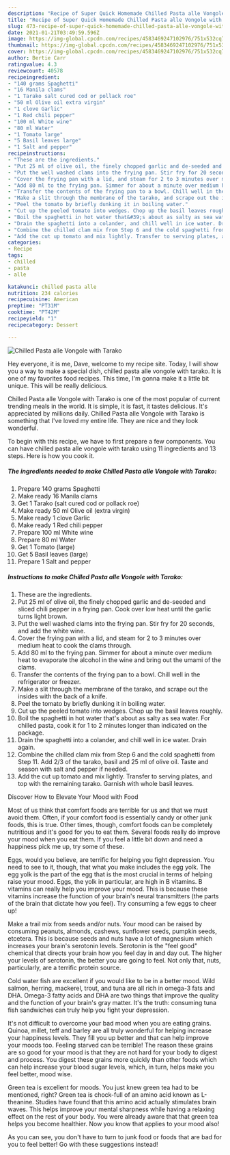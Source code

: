 ```yaml
---
description: "Recipe of Super Quick Homemade Chilled Pasta alle Vongole with Tarako"
title: "Recipe of Super Quick Homemade Chilled Pasta alle Vongole with Tarako"
slug: 473-recipe-of-super-quick-homemade-chilled-pasta-alle-vongole-with-tarako
date: 2021-01-21T03:49:59.596Z
image: https://img-global.cpcdn.com/recipes/4583469247102976/751x532cq70/chilled-pasta-alle-vongole-with-tarako-recipe-main-photo.jpg
thumbnail: https://img-global.cpcdn.com/recipes/4583469247102976/751x532cq70/chilled-pasta-alle-vongole-with-tarako-recipe-main-photo.jpg
cover: https://img-global.cpcdn.com/recipes/4583469247102976/751x532cq70/chilled-pasta-alle-vongole-with-tarako-recipe-main-photo.jpg
author: Bertie Carr
ratingvalue: 4.3
reviewcount: 40578
recipeingredient:
- "140 grams Spaghetti"
- "16 Manila clams"
- "1 Tarako salt cured cod or pollack roe"
- "50 ml Olive oil extra virgin"
- "1 clove Garlic"
- "1 Red chili pepper"
- "100 ml White wine"
- "80 ml Water"
- "1 Tomato large"
- "5 Basil leaves large"
- "1 Salt and pepper"
recipeinstructions:
- "These are the ingredients."
- "Put 25 ml of olive oil, the finely chopped garlic and de-seeded and sliced chili pepper in a frying pan. Cook over low heat until the garlic turns light brown."
- "Put the well washed clams into the frying pan. Stir fry for 20 seconds, and add the white wine."
- "Cover the frying pan with a lid, and steam for 2 to 3 minutes over medium heat to cook the clams through."
- "Add 80 ml to the frying pan. Simmer for about a minute over medium heat to evaporate the alcohol in the wine and bring out the umami of the clams."
- "Transfer the contents of the frying pan to a bowl. Chill well in the refrigerator or freezer."
- "Make a slit through the membrane of the tarako, and scrape out the insides with the back of a knife."
- "Peel the tomato by briefly dunking it in boiling water."
- "Cut up the peeled tomato into wedges. Chop up the basil leaves roughly."
- "Boil the spaghetti in hot water that&#39;s about as salty as sea water. For chilled pasta, cook it for 1 to 2 minutes longer than indicated on the package."
- "Drain the spaghetti into a colander, and chill well in ice water. Drain again."
- "Combine the chilled clam mix from Step 6 and the cold spaghetti from Step 11. Add 2/3 of the tarako, basil and 25 ml of olive oil. Taste and season with salt and pepper if needed."
- "Add the cut up tomato and mix lightly. Transfer to serving plates, and top with the remaining tarako. Garnish with whole basil leaves."
categories:
- Recipe
tags:
- chilled
- pasta
- alle

katakunci: chilled pasta alle 
nutrition: 234 calories
recipecuisine: American
preptime: "PT31M"
cooktime: "PT42M"
recipeyield: "1"
recipecategory: Dessert

---
```



![Chilled Pasta alle Vongole with Tarako](https://img-global.cpcdn.com/recipes/4583469247102976/751x532cq70/chilled-pasta-alle-vongole-with-tarako-recipe-main-photo.jpg)

Hey everyone, it is me, Dave, welcome to my recipe site. Today, I will show you a way to make a special dish, chilled pasta alle vongole with tarako. It is one of my favorites food recipes. This time, I'm gonna make it a little bit unique. This will be really delicious.



Chilled Pasta alle Vongole with Tarako is one of the most popular of current trending meals in the world. It is simple, it is fast, it tastes delicious. It's appreciated by millions daily. Chilled Pasta alle Vongole with Tarako is something that I've loved my entire life. They are nice and they look wonderful.


To begin with this recipe, we have to first prepare a few components. You can have chilled pasta alle vongole with tarako using 11 ingredients and 13 steps. Here is how you cook it.

<!--inarticleads1-->

##### The ingredients needed to make Chilled Pasta alle Vongole with Tarako:

1. Prepare 140 grams Spaghetti
1. Make ready 16 Manila clams
1. Get 1 Tarako (salt cured cod or pollack roe)
1. Make ready 50 ml Olive oil (extra virgin)
1. Make ready 1 clove Garlic
1. Make ready 1 Red chili pepper
1. Prepare 100 ml White wine
1. Prepare 80 ml Water
1. Get 1 Tomato (large)
1. Get 5 Basil leaves (large)
1. Prepare 1 Salt and pepper




<!--inarticleads2-->

##### Instructions to make Chilled Pasta alle Vongole with Tarako:

1. These are the ingredients.
1. Put 25 ml of olive oil, the finely chopped garlic and de-seeded and sliced chili pepper in a frying pan. Cook over low heat until the garlic turns light brown.
1. Put the well washed clams into the frying pan. Stir fry for 20 seconds, and add the white wine.
1. Cover the frying pan with a lid, and steam for 2 to 3 minutes over medium heat to cook the clams through.
1. Add 80 ml to the frying pan. Simmer for about a minute over medium heat to evaporate the alcohol in the wine and bring out the umami of the clams.
1. Transfer the contents of the frying pan to a bowl. Chill well in the refrigerator or freezer.
1. Make a slit through the membrane of the tarako, and scrape out the insides with the back of a knife.
1. Peel the tomato by briefly dunking it in boiling water.
1. Cut up the peeled tomato into wedges. Chop up the basil leaves roughly.
1. Boil the spaghetti in hot water that&#39;s about as salty as sea water. For chilled pasta, cook it for 1 to 2 minutes longer than indicated on the package.
1. Drain the spaghetti into a colander, and chill well in ice water. Drain again.
1. Combine the chilled clam mix from Step 6 and the cold spaghetti from Step 11. Add 2/3 of the tarako, basil and 25 ml of olive oil. Taste and season with salt and pepper if needed.
1. Add the cut up tomato and mix lightly. Transfer to serving plates, and top with the remaining tarako. Garnish with whole basil leaves.




Discover How to Elevate Your Mood with Food


Most of us think that comfort foods are terrible for us and that we must avoid them. Often, if your comfort food is essentially candy or other junk foods, this is true. Other times, though, comfort foods can be completely nutritious and it's good for you to eat them. Several foods really do improve your mood when you eat them. If you feel a little bit down and need a happiness pick me up, try some of these.

Eggs, would you believe, are terrific for helping you fight depression. You need to see to it, though, that what you make includes the egg yolk. The egg yolk is the part of the egg that is the most crucial in terms of helping raise your mood. Eggs, the yolk in particular, are high in B vitamins. B vitamins can really help you improve your mood. This is because these vitamins increase the function of your brain's neural transmitters (the parts of the brain that dictate how you feel). Try consuming a few eggs to cheer up!

Make a trail mix from seeds and/or nuts. Your mood can be raised by consuming peanuts, almonds, cashews, sunflower seeds, pumpkin seeds, etcetera. This is because seeds and nuts have a lot of magnesium which increases your brain's serotonin levels. Serotonin is the "feel good" chemical that directs your brain how you feel day in and day out. The higher your levels of serotonin, the better you are going to feel. Not only that, nuts, particularly, are a terrific protein source.

Cold water fish are excellent if you would like to be in a better mood. Wild salmon, herring, mackerel, trout, and tuna are all rich in omega-3 fats and DHA. Omega-3 fatty acids and DHA are two things that improve the quality and the function of your brain's gray matter. It's the truth: consuming tuna fish sandwiches can truly help you fight your depression. 

It's not difficult to overcome your bad mood when you are eating grains. Quinoa, millet, teff and barley are all truly wonderful for helping increase your happiness levels. They fill you up better and that can help improve your moods too. Feeling starved can be terrible! The reason these grains are so good for your mood is that they are not hard for your body to digest and process. You digest these grains more quickly than other foods which can help increase your blood sugar levels, which, in turn, helps make you feel better, mood wise.

Green tea is excellent for moods. You just knew green tea had to be mentioned, right? Green tea is chock-full of an amino acid known as L-theanine. Studies have found that this amino acid actually stimulates brain waves. This helps improve your mental sharpness while having a relaxing effect on the rest of your body. You were already aware that that green tea helps you become healthier. Now you know that applies to your mood also!

As you can see, you don't have to turn to junk food or foods that are bad for you to feel better! Go  with  these suggestions  instead!

